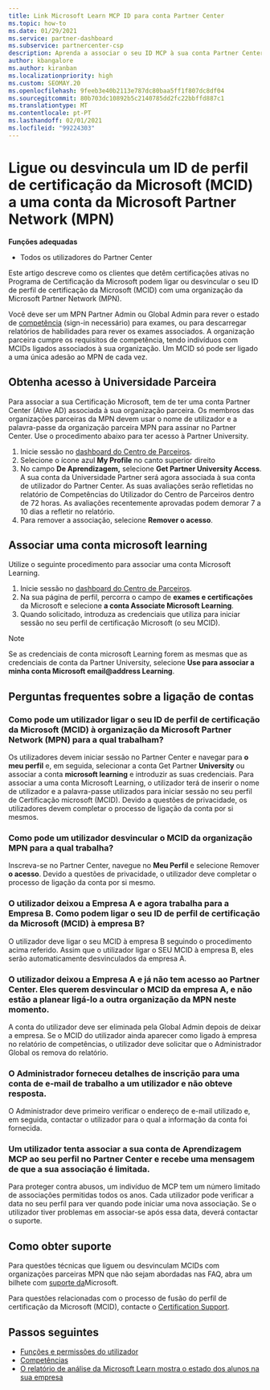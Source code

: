 ```yaml
---
title: Link Microsoft Learn MCP ID para conta Partner Center
ms.topic: how-to
ms.date: 01/29/2021
ms.service: partner-dashboard
ms.subservice: partnercenter-csp
description: Aprenda a associar o seu ID MCP à sua conta Partner Center para que a sua empresa possa ver os caminhos de treino e aprendizagem que tomou em relação às competências.
author: kbangalore
ms.author: kiranban
ms.localizationpriority: high
ms.custom: SEOMAY.20
ms.openlocfilehash: 9feeb3e40b2113e787dc80baa5ff1f807dc8df04
ms.sourcegitcommit: 80b703dc10892b5c2140785dd2fc22bbffd887c1
ms.translationtype: MT
ms.contentlocale: pt-PT
ms.lasthandoff: 02/01/2021
ms.locfileid: "99224303"
---
```

# <a name="link-or-unlink-a-microsoft-certification-profile-id-mcid-to-a-microsoft-partner-network-mpn-account"></a>Ligue ou desvincula um ID de perfil de certificação da Microsoft (MCID) a uma conta da Microsoft Partner Network (MPN)

**Funções adequadas**

- Todos os utilizadores do Partner Center

Este artigo descreve como os clientes que detêm certificações ativas no Programa de Certificação da Microsoft podem ligar ou desvincular o seu ID de perfil de certificação da Microsoft (MCID) com uma organização da Microsoft Partner Network (MPN).

Você deve ser um MPN Partner Admin ou Global Admin para rever o estado de [competência](https://partner.microsoft.com/pcv/partnership/competencies) (sign-in necessário) para exames, ou para descarregar relatórios de habilidades para rever os exames associados. A organização parceira cumpre os requisitos de competência, tendo indivíduos com MCIDs ligados associados à sua organização. Um MCID só pode ser ligado a uma única adesão ao MPN de cada vez.

## <a name="get-partner-university-access"></a>Obtenha acesso à Universidade Parceira

Para associar a sua Certificação Microsoft, tem de ter uma conta Partner Center (Ative AD) associada à sua organização parceira. Os membros das organizações parceiras da MPN devem usar o nome de utilizador e a palavra-passe da organização parceira MPN para assinar no Partner Center.
Use o procedimento abaixo para ter acesso à Partner University.

1. Inicie sessão no [dashboard do Centro de Parceiros](https://partner.microsoft.com/dashboard/).
2. Selecione o ícone azul **My Profile** no canto superior direito
3. No campo **De Aprendizagem,** selecione **Get Partner University Access**.
A sua conta da Universidade Partner será agora associada à sua conta de utilizador do Partner Center. As suas avaliações serão refletidas no relatório de Competências do Utilizador do Centro de Parceiros dentro de 72 horas. As avaliações recentemente aprovadas podem demorar 7 a 10 dias a refletir no relatório.
4. Para remover a associação, selecione **Remover o acesso**.

## <a name="associate-a-microsoft-learning-account"></a>Associar uma conta microsoft learning

Utilize o seguinte procedimento para associar uma conta Microsoft Learning. 

1. Inicie sessão no [dashboard do Centro de Parceiros](https://partner.microsoft.com/dashboard/).
2. Na sua página de perfil, percorra o campo de **exames e certificações** da Microsoft e selecione **a conta Associate Microsoft Learning**.
3. Quando solicitado, introduza as credenciais que utiliza para iniciar sessão no seu perfil de certificação Microsoft (o seu MCID).

>[!NOTE]
>Se as credenciais de conta microsoft Learning forem as mesmas que as credenciais de conta da Partner University, selecione **Use para associar a minha conta Microsoft email@address Learning**.

## <a name="frequently-asked-questions-about-linking-accounts"></a>Perguntas frequentes sobre a ligação de contas

### <a name="how-can-a-user-link-their-microsoft-certification-profile-id-mcid-with-the-microsoft-partner-network-mpn-organization-they-work-for"></a>Como pode um utilizador ligar o seu ID de perfil de certificação da Microsoft (MCID) à organização da Microsoft Partner Network (MPN) para a qual trabalham?

Os utilizadores devem iniciar sessão no Partner Center e navegar para **o meu perfil** e, em seguida, selecionar a conta Get Partner **University** ou associar a conta **microsoft learning** e introduzir as suas credenciais. Para associar a uma conta Microsoft Learning, o utilizador terá de inserir o nome de utilizador e a palavra-passe utilizados para iniciar sessão no seu perfil de Certificação microsoft (MCID). Devido a questões de privacidade, os utilizadores devem completar o processo de ligação da conta por si mesmos.  

### <a name="how-can-a-user-unlink-their-mcid-from-the-mpn-organization-they-work-for"></a>Como pode um utilizador desvincular o MCID da organização MPN para a qual trabalha?

Inscreva-se no Partner Center, navegue no **Meu Perfil** e selecione Remover **o acesso**. Devido a questões de privacidade, o utilizador deve completar o processo de ligação da conta por si mesmo.

### <a name="the-user-left-company-a-and-now-works-for-company-b-how-can-they-link-their-microsoft-certification-profile-id-mcid-with-company-b"></a>O utilizador deixou a Empresa A e agora trabalha para a Empresa B. Como podem ligar o seu ID de perfil de certificação da Microsoft (MCID) à empresa B?

O utilizador deve ligar o seu MCID à empresa B seguindo o procedimento acima referido. Assim que o utilizador ligar o SEU MCID à empresa B, eles serão automaticamente desvinculados da empresa A.

### <a name="the-user-left-company-a-and-no-longer-has-access-to-partner-center-they-want-to-unlink-their-mcid-from-company-a-and-are-not-planning-to-link-it-with-another-mpn-organization-at-the-moment"></a>O utilizador deixou a Empresa A e já não tem acesso ao Partner Center. Eles querem desvincular o MCID da empresa A, e não estão a planear ligá-lo a outra organização da MPN neste momento.

A conta do utilizador deve ser eliminada pela Global Admin depois de deixar a empresa. Se o MCID do utilizador ainda aparecer como ligado à empresa no relatório de competências, o utilizador deve solicitar que o Administrador Global os remova do relatório.

### <a name="the-admin-provided-sign-in-details-for-a-work-email-account-to-a-user-and-they-have-had-no-response"></a>O Administrador forneceu detalhes de inscrição para uma conta de e-mail de trabalho a um utilizador e não obteve resposta.

O Administrador deve primeiro verificar o endereço de e-mail utilizado e, em seguida, contactar o utilizador para o qual a informação da conta foi fornecida.

### <a name="a-user-tries-to-associate-their-mcp-learning-account-to-their-profile-in-partner-center-and-receives-a-message-that-their-association-is-limited"></a>Um utilizador tenta associar a sua conta de Aprendizagem MCP ao seu perfil no Partner Center e recebe uma mensagem de que a sua associação é limitada.

Para proteger contra abusos, um indivíduo de MCP tem um número limitado de associações permitidas todos os anos. Cada utilizador pode verificar a data no seu perfil para ver quando pode iniciar uma nova associação. Se o utilizador tiver problemas em associar-se após essa data, deverá contactar o suporte.  

## <a name="how-to-get-support"></a>Como obter suporte

Para questões técnicas que liguem ou desvinculam MCIDs com organizações parceiras MPN que não sejam abordadas nas FAQ, abra um bilhete com [suporte da](https://partner.microsoft.com/support)Microsoft.

Para questões relacionadas com o processo de fusão do perfil de certificação da Microsoft (MCID), contacte o [Certification Support](https://aka.ms/mcpforum).

## <a name="next-steps"></a>Passos seguintes

- [Funções e permissões do utilizador](https://docs.microsoft.com/partner-center/permissions-overview)
- [Competências](https://partner.microsoft.com/membership/competencies)
- [O relatório de análise da Microsoft Learn mostra o estado dos alunos na sua empresa](ms-learn-analytics.md)
